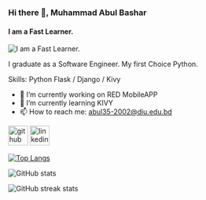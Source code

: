 ### Hi there 👋, Muhammad Abul Bashar
#### I am a Fast Learner.
![I am a Fast Learner.](https://media-exp1.licdn.com/dms/image/C4E16AQFPsiDX1lYYpg/profile-displaybackgroundimage-shrink_200_800/0/1647368154289?e=1654128000&v=beta&t=1kCw_6b4SR0ddRc0eo9JjL0iY1ItZpL77WkOQ46oBwI)

I graduate as a Software Engineer.
My first Choice Python.


Skills: Python Flask / Django / Kivy

- 🔭 I’m currently working on RED MobileAPP 
- 🌱 I’m currently learning KIVY 
- 📫 How to reach me: abul35-2002@diu.edu.bd 


[<img src='https://cdn.jsdelivr.net/npm/simple-icons@3.0.1/icons/github.svg' alt='github' height='40'>](https://github.com/Bashar12345)  [<img src='https://cdn.jsdelivr.net/npm/simple-icons@3.0.1/icons/linkedin.svg' alt='linkedin' height='40'>](https://www.linkedin.com/in/linkedin.com/in/muhammad-bashar-915648229/)  

[![Top Langs](https://github-readme-stats.vercel.app/api/top-langs/?username=Bashar12345)](https://github.com/anuraghazra/github-readme-stats)

![GitHub stats](https://github-readme-stats.vercel.app/api?username=Bashar12345&show_icons=true)  

![GitHub streak stats](https://github-readme-streak-stats.herokuapp.com/?user=Bashar12345)  

